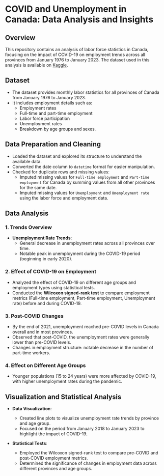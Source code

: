 # COVID and Unemployment in Canada: Data Analysis and Insights

## Overview

This repository contains an analysis of labor force statistics in Canada, focusing on the impact of COVID-19 on employment trends across all provinces from January 1976 to January 2023. The dataset used in this analysis is available on [Kaggle](https://www.kaggle.com/datasets/pienik/unemployment-in-canada-by-province-1976-present?resource=download).

## Dataset

- The dataset provides monthly labor statistics for all provinces of Canada from January 1976 to January 2023.
- It includes employment details such as:
  - Employment rates
  - Full-time and part-time employment
  - Labor force participation
  - Unemployment rates
  - Breakdown by age groups and sexes.

## Data Preparation and Cleaning

- Loaded the dataset and explored its structure to understand the available data.
- Converted the date column to `datetime` format for easier manipulation.
- Checked for duplicate rows and missing values:
  - Imputed missing values for `Full-time employment` and `Part-time employment` for Canada by summing values from all other provinces for the same date.
  - Imputed missing values for `Unemployment` and `Unemployment rate` using the labor force and employment data.

## Data Analysis

### 1. **Trends Overview**
- **Unemployment Rate Trends**:
  - General decrease in unemployment rates across all provinces over time.
  - Notable peak in unemployment during the COVID-19 period (beginning in early 2020).

### 2. **Effect of COVID-19 on Employment**
- Analyzed the effect of COVID-19 on different age groups and employment types using statistical tests.
- Conducted the **Wilcoxon signed-rank test** to compare employment metrics (Full-time employment, Part-time employment, Unemployment rate) before and during COVID-19.

### 3. **Post-COVID Changes**
- By the end of 2021, unemployment reached pre-COVID levels in Canada overall and in most provinces.
- Observed that post-COVID, the unemployment rates were generally lower than pre-COVID levels.
- Changes in employment structure: notable decrease in the number of part-time workers.

### 4. **Effect on Different Age Groups**
- Younger populations (15 to 24 years) were more affected by COVID-19, with higher unemployment rates during the pandemic.

## Visualization and Statistical Analysis

- **Data Visualization**:
  - Created line plots to visualize unemployment rate trends by province and age group.
  - Focused on the period from January 2018 to January 2023 to highlight the impact of COVID-19.

- **Statistical Tests**:
  - Employed the Wilcoxon signed-rank test to compare pre-COVID and post-COVID employment metrics.
  - Determined the significance of changes in employment data across different provinces and age groups.
